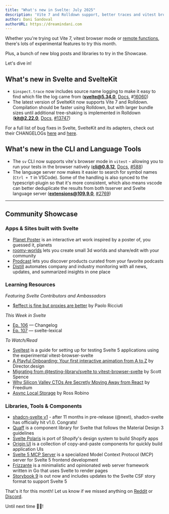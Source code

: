 ```yaml
---
title: "What's new in Svelte: July 2025"
description: 'Vite 7 and Rolldown support, better traces and vitest browser mode support'
author: Dani Sandoval
authorURL: https://dreamindani.com
---
```


Whether you're trying out Vite 7, vitest browser mode or [remote functions](https://github.com/sveltejs/kit/discussions/13897), there's lots of experimental features to try this month.

Plus, a bunch of new blog posts and libraries to try in the Showcase.

Let's dive in!

## What's new in Svelte and SvelteKit

- `$inspect.trace` now includes source name logging to make it easy to find which file the log came from (**svelte@5.34.0**, [Docs](https://svelte.dev/docs/svelte/inspect#inspect.trace()), #[16060](https://github.com/sveltejs/svelte/pull/16060))
- The latest version of SvelteKit now supports Vite 7 and Rolldown. Compilation should be faster using Rolldown, but with larger bundle sizes until additional tree-shaking is implemented in Rolldown (**kit@2.22.0**, [Docs](https://vite.dev/guide/rolldown.html#how-to-try-rolldown), [#13747](https://github.com/sveltejs/kit/pull/13747))

For a full list of bug fixes in Svelte, SvelteKit and its adapters, check out their CHANGELOGs [here](https://github.com/sveltejs/svelte/blob/main/packages/svelte/CHANGELOG.md) and [here](https://github.com/sveltejs/kit/tree/main/packages).

## What's new in the CLI and Language Tools

- The `sv` CLI now supports vite's browser mode in `vitest` - allowing you to run your tests in the browser natively (**cli@0.8.12**, [Docs](https://vitest.dev/guide/browser/), [#588](https://github.com/sveltejs/cli/pull/588))
- The language server now makes it easier to search for symbol names (`Ctrl + T` in VSCode). Some of the handling is also synced to the typescript-plugin so that it's more consistent, which also means vscode can better deduplicate the results from both tsserver and Svelte language server (**extensions@109.9.0**, [#2769](https://github.com/sveltejs/language-tools/pull/2769))

---

## Community Showcase

### Apps & Sites built with Svelte

- [Planet Poster](https://planet-poster.vercel.app/) is an interactive art work inspired by a poster of, you guessed it, planets
- [roomy-worlds](https://github.com/flo-bit/roomy-worlds) lets you create small 3d worlds and share/edit with your community
- [Prodcast](https://www.prodcastapp.com/) lets you discover products curated from your favorite podcasts
- [Distill](https://www.distillintelligence.com/) automates company and industry monitoring with all news, updates, and summarized insights in one place

### Learning Resources

_Featuring Svelte Contributors and Ambassadors_

- [$effect is fine but proxies are better](https://ricciuti.me/blog/effect-is-fine-but-proxies-are-better) by Paolo Ricciuti

_This Week in Svelte_

- [Ep. 106](https://www.youtube.com/watch?v=_7_8HKvee8M) — Changelog
- [Ep. 107](https://www.youtube.com/watch?v=Ijb8l9XEz2g) — svelte-lexical

_To Watch/Read_

- [Sveltest](https://sveltest.dev/docs/getting-started) is a guide for setting up for testing Svelte 5 applications using the experimental vitest-browser-svelte
- [A Playful Onboarding: Your first interactive animation from A to Z](https://director.design/chapters/playful-onboarding) by Director.design
- [Migrating from @testing-library/svelte to vitest-browser-svelte](https://scottspence.com/posts/migrating-from-testing-library-svelte-to-vitest-browser-svelte) by Scott Spence
- [Why Silicon Valley CTOs Are Secretly Moving Away from React](https://freedium.cfd/https://javascript.plainenglish.io/why-silicon-valley-ctos-are-secretly-moving-away-from-react-bdf64f0b6072) by Freedium
- [Async Local Storage](https://blog.robino.dev/posts/async-local-storage) by Ross Robino

### Libraries, Tools & Components

- [shadcn-svelte v1](https://shadcn-svelte.com/) - after 11 months in pre-release (@next), shadcn-svelte has officially hit v1.0. Congrats!
- [Quaff](https://github.com/quaffui/quaff) is a component library for Svelte that follows the Material Design 3 guidelines
- [Svelte Polaris](https://github.com/subhendupsingh/svelte-polaris) is port of Shopify's design system to build Shopify apps
- [Origin UI](https://originui-svelte.pages.dev/) is a collection of copy-and-paste components for quickly build application UIs
- [Svelte 5 MCP Server](https://github.com/StudentOfJS/svelte5-mcp) is a specialized Model Context Protocol (MCP) server for Svelte 5 frontend development
- [Frizzante](https://razshare.github.io/frizzante-docs/guides/get-started/) is a minimalistic and opinionated web server framework written in Go that uses Svelte to render pages
- [Storybook 9](https://storybook.js.org/blog/storybook-9/) is out now and includes updates to the Svelte CSF story format to support Svelte 5

That's it for this month! Let us know if we missed anything on [Reddit](https://www.reddit.com/r/sveltejs/) or [Discord](https://discord.gg/svelte).

Until next time 👋🏼!
